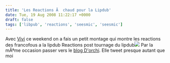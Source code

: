 ```yaml
---
title: 'Les Reactions Ã  chaud pour la Lipdub'
date: Tue, 19 Aug 2008 11:22:17 +0000
draft: false
tags: ['libpub', 'reactions', 'seesmic', 'seesmic']
---
```


Avec [Vivi](http://mistressoftheweb.wordpress.com/) ce weekend on a fais un petit montage qui montre les reactions des francofous a la lipdub Reactions post tournage du lipdub[![](http://seesmic.com/images/spacer.gif)](http://seesmic.com) Par la mÃªme occasion passer vers le [blog D'orchi](http://www.orchideane.com/nos-reactions-pendant-le-lipdub-francofous/). Elle tweet presque autant que moi